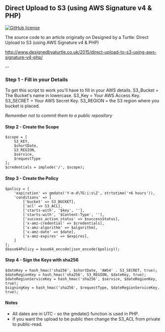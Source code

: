 ## Direct Upload to S3 (using AWS Signature v4 & PHP)

[![GitHub license](https://img.shields.io/github/license/mashape/apistatus.svg?style=flat-square)]()

The source code to an article originally on Designed by a Turtle: Direct Upload to S3 (using AWS Signature v4 & PHP)

http://www.designedbyaturtle.co.uk/2015/direct-upload-to-s3-using-aws-signature-v4-php/

--

### Step 1 - Fill in your Details

To get this script to work you'll have to fill in your AWS details.
S3_Bucket = The Bucket's name in lowercase.
S3_Key = Your AWS Access Key.
S3_SECRET = Your AWS Secret Key.
S3_REGION = the S3 region where you bucket is placed.

*Remember not to commit them to a public repository*

#### Step 2 - Create the Scope
```
$scope = [
    S3_KEY,
    $shortDate,
    S3_REGION,
    $service,
    $requestType
];
$credentials = implode('/', $scope);
```
#### Step 3 - Create the Policy
```
$policy = [
    'expiration' => gmdate('Y-m-d\TG:i:s\Z', strtotime('+6 hours')),
    'conditions' => [
        ['bucket' => S3_BUCKET],
        ['acl' => S3_ACL],
        ['starts-with', '$key', ''],
        ['starts-with', '$Content-Type', ''],
        ['success_action_status' => $successStatus],
        ['x-amz-credential' => $credentials],
        ['x-amz-algorithm' => $algorithm],
        ['x-amz-date' => $date],
        ['x-amz-expires' => $expires],
    ]
];
$base64Policy = base64_encode(json_encode($policy));
```  
#### Step 4 - Sign the Keys with sha256
```
$dateKey = hash_hmac('sha256', $shortDate, 'AWS4' . S3_SECRET, true);
$dateRegionKey = hash_hmac('sha256', S3_REGION, $dateKey, true);
$dateRegionServiceKey = hash_hmac('sha256', $service, $dateRegionKey, true);
$signingKey = hash_hmac('sha256', $requestType, $dateRegionServiceKey, true);
```

#### Notes

* All dates are in UTC - so the gmdate() function is used in PHP.
* If you want the upload to be public then change the S3_ACL from private to public-read.

